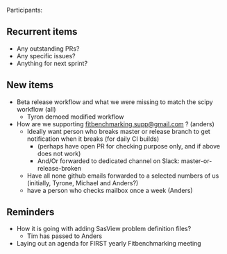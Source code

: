 Participants:

Recurrent items
----------------
* Any outstanding PRs?
* Any specific issues?
* Anything for next sprint?

New items
---------

* Beta release workflow and what we were missing to match the scipy workflow (all)
  * Tyron demoed modified workflow
* How are we supporting fitbenchmarking.supp@gmail.com ? (anders)
  * Ideally want person who breaks master or release branch to get notification when it breaks (for daily CI builds)
    * (perhaps have open PR for checking purpose only, and if above does not work)
    * And/Or forwarded to dedicated channel on Slack: master-or-release-broken
  * Have all none github emails forwarded to a selected numbers of us (initially, Tyrone, Michael and Anders?)
  * have a person who checks mailbox once a week (Anders)

Reminders
---------
* How it is going with adding SasView problem definition files?
  - Tim has passed to Anders
* Laying out an agenda for FIRST yearly Fitbenchmarking meeting
